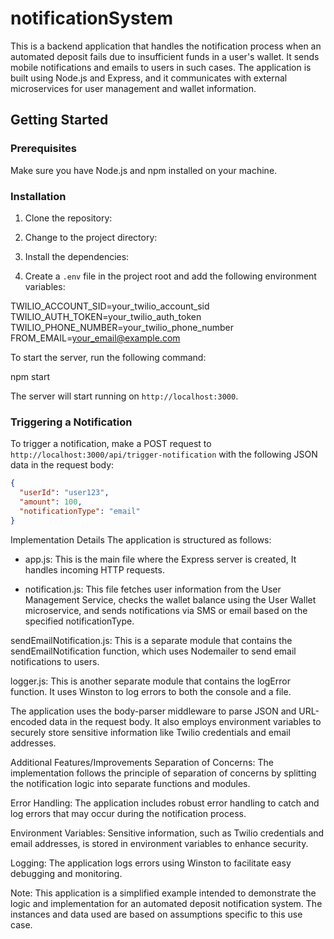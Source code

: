 # notificationSystem
This is a backend application that handles the notification process when an automated deposit fails due to insufficient funds in a user's wallet. It sends mobile notifications and emails to users in such cases. The application is built using Node.js and Express, and it communicates with external microservices for user management and wallet information.

## Getting Started

### Prerequisites

Make sure you have Node.js and npm installed on your machine.

### Installation

1. Clone the repository:


2. Change to the project directory:


3. Install the dependencies:


4. Create a `.env` file in the project root and add the following environment variables:

TWILIO_ACCOUNT_SID=your_twilio_account_sid
TWILIO_AUTH_TOKEN=your_twilio_auth_token
TWILIO_PHONE_NUMBER=your_twilio_phone_number
FROM_EMAIL=your_email@example.com

To start the server, run the following command:

npm start

The server will start running on `http://localhost:3000`.

### Triggering a Notification

To trigger a notification, make a POST request to `http://localhost:3000/api/trigger-notification` with the following JSON data in the request body:

```json
{
  "userId": "user123",
  "amount": 100,
  "notificationType": "email"
}
```

Implementation Details
The application is structured as follows:

* app.js: This is the main file where the Express server is created, It handles incoming HTTP requests.

* notification.js: This file fetches user information from the User Management Service, checks the wallet balance using the User Wallet microservice, and sends notifications via SMS or email based on the specified notificationType.

sendEmailNotification.js: This is a separate module that contains the sendEmailNotification function, which uses Nodemailer to send email notifications to users.

logger.js: This is another separate module that contains the logError function. It uses Winston to log errors to both the console and a file.

The application uses the body-parser middleware to parse JSON and URL-encoded data in the request body. It also employs environment variables to securely store sensitive information like Twilio credentials and email addresses.

Additional Features/Improvements
Separation of Concerns: The implementation follows the principle of separation of concerns by splitting the notification logic into separate functions and modules.

Error Handling: The application includes robust error handling to catch and log errors that may occur during the notification process.

Environment Variables: Sensitive information, such as Twilio credentials and email addresses, is stored in environment variables to enhance security.

Logging: The application logs errors using Winston to facilitate easy debugging and monitoring.

Note:
This application is a simplified example intended to demonstrate the logic and implementation for an automated deposit notification system. The instances and data used are based on assumptions specific to this use case.